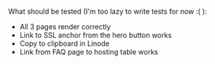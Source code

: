 What should be tested (I'm too lazy to write tests for now :( ):
* All 3 pages render correctly
* Link to SSL anchor from the hero button works
* Copy to clipboard in Linode
* Link from FAQ page to hosting table works
